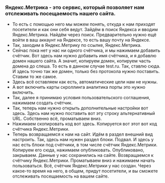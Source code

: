 
### Яндекс.Метрика - это сервис, который позволяет нам отслеживать посещаемость нашего сайта. 
- То есть с помощью него мы можем понять, откуда к нам приходят посетители и как они себя ведут. Зайдём в поиск Яндекса и вводим Яндекс.Метрика. Найдём через поиск. Предварительно нужно ещё войти в ваш аккаунт на Яндексе, то есть вашу почту на Яндексе.
- Так, заходим в Яндекс.Метрику по ссылке, Яндекс.Метрика.
- Cейчас пока нет у нас ни одного счётчика, и мы нажимаем добавить счётчик. Вот здесь нам нужно добавить имя счётчика, и я добавлю домен нашего сайта. А значит, копируем домен, копируем часть домена до слеша. То есть в данном случае test.ru. Так, ставлю сюда. И здесь точно так же домен, только без протокола нужно поставить. Ставим то же самое.
- Здесь всё оставляем как есть, автоматические цели нам не нужны.
- A вот включить карты скроллинга аналитика порты это нужно включить.
- Так, далее я принимаю условия пользовательского соглашения, нажимаем создать счётчик.
- Так, теперь нам нужно открыть дополнительные настройки вот здесь. Здесь нам нужно поставить вот эту строку альтернативный URL. Собственно всё, проматываем вниз.
-  Нажимаем скопировать код вот здесь. Копируется вот этот вот код счётчика Яндекс.Метрики.
-  Теперь возвращаемся к нам на сайт. Идём в раздел внешний вид настроить. Так, здесь нам нужен раздел блоки. Подвал. И здесь у нас есть блоки под счётчики, в том числе счётчик Яндекс.Метрики. Копируем его сюда, нажимаем опубликовать. Опубликовано, закрываем. Данные у нас сохранились на сайте. Возвращаемся к счётчику Яндекс.Метрики. Проматываем вниз и нажимаем начать пользоваться. Всё, счётчик Яндекс.Метрики у нас создан. Через какое-то время на него, в общем, придут посетители, и вы сможете отслеживать посещаемость на вашем сайте.
